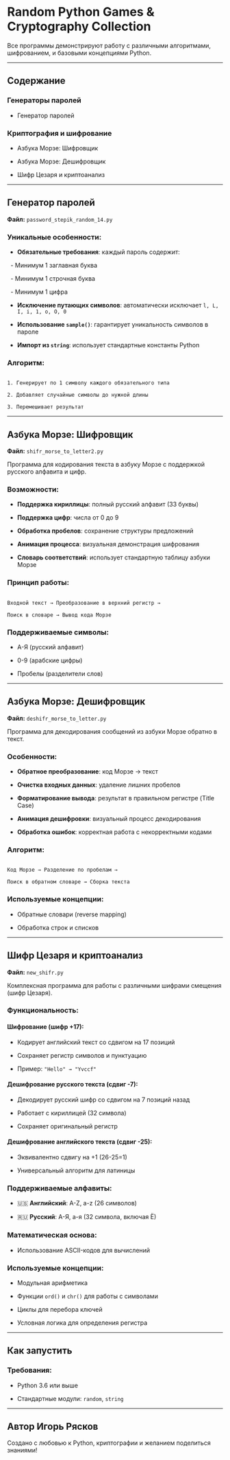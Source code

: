# Random Python Games & Cryptography Collection

  
Все программы демонстрируют работу с различными алгоритмами, шифрованием, и базовыми концепциями Python.

---

  

## Содержание

###  Генераторы паролей

- Генератор паролей

  
###  Криптография и шифрование

- Азбука Морзе: Шифровщик

- Азбука Морзе: Дешифровщик

- Шифр Цезаря и криптоанализ

  

---

  

##  Генератор паролей

  
**Файл:** `password_stepik_random_14.py`

### Уникальные особенности:

-  **Обязательные требования**: каждый пароль содержит:

  - Минимум 1 заглавная буква

  - Минимум 1 строчная буква

  - Минимум 1 цифра

-  **Исключение путающих символов**: автоматически исключает `l, L, I, i, 1, o, O, 0`

-  **Использование `sample()`**: гарантирует уникальность символов в пароле

-  **Импорт из `string`**: использует стандартные константы Python

  

### Алгоритм:

```

1. Генерирует по 1 символу каждого обязательного типа

2. Добавляет случайные символы до нужной длины

3. Перемешивает результат

```


---

  
  

## Азбука Морзе: Шифровщик

  

**Файл:** `shifr_morse_to_letter2.py`

  

Программа для кодирования текста в азбуку Морзе с поддержкой русского алфавита и цифр.

  

### Возможности:

- **Поддержка кириллицы**: полный русский алфавит (33 буквы)

-  **Поддержка цифр**: числа от 0 до 9

-  **Обработка пробелов**: сохранение структуры предложений

- **Анимация процесса**: визуальная демонстрация шифрования

- **Словарь соответствий**: использует стандартную таблицу азбуки Морзе

  

### Принцип работы:

```

Входной текст → Преобразование в верхний регистр →

Поиск в словаре → Вывод кода Морзе

```

  

### Поддерживаемые символы:

- А-Я (русский алфавит)

- 0-9 (арабские цифры)

- Пробелы (разделители слов)

  

---

  

##  Азбука Морзе: Дешифровщик

  

**Файл:** `deshifr_morse_to_letter.py`

  

Программа для декодирования сообщений из азбуки Морзе обратно в текст.

  

### Особенности:

-  **Обратное преобразование**: код Морзе → текст

-  **Очистка входных данных**: удаление лишних пробелов

- **Форматирование вывода**: результат в правильном регистре (Title Case)

- **Анимация дешифровки**: визуальный процесс декодирования

-  **Обработка ошибок**: корректная работа с некорректными кодами

  

### Алгоритм:

```

Код Морзе → Разделение по пробелам →

Поиск в обратном словаре → Сборка текста

```

  

### Используемые концепции:

- Обратные словари (reverse mapping)

- Обработка строк и списков


---

  

##  Шифр Цезаря и криптоанализ

  

**Файл:** `new_shifr.py`

  

Комплексная программа для работы с различными шифрами смещения (шифр Цезаря).

  

### Функциональность:

  

#### Шифрование (шифр +17):

- Кодирует английский текст со сдвигом на 17 позиций

- Сохраняет регистр символов и пунктуацию

- Пример: `"Hello" → "Yvccf"`

  

#### Дешифрование русского текста (сдвиг -7):

- Декодирует русский шифр со сдвигом на 7 позиций назад

- Работает с кириллицей (32 символа)

- Сохраняет оригинальный регистр

  

#### Дешифрование английского текста (сдвиг -25):

- Эквивалентно сдвигу на +1 (26-25=1)

- Универсальный алгоритм для латиницы

  


### Поддерживаемые алфавиты:

- 🇺🇸 **Английский**: A-Z, a-z (26 символов)

- 🇷🇺 **Русский**: А-Я, а-я (32 символа, включая Ё)

  

### Математическая основа:

- Использование ASCII-кодов для вычислений

  

### Используемые концепции:

- Модульная арифметика

- Функции `ord()` и `chr()` для работы с символами

- Циклы для перебора ключей

- Условная логика для определения регистра

  

---

  

## Как запустить


### Требования:

- Python 3.6 или выше

- Стандартные модули: `random`, `string`

---

## Автор Игорь Рясков


Создано с любовью к Python, криптографии и желанием поделиться знаниями! 
